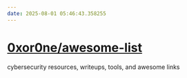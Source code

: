 ```yaml
---
date: 2025-08-01 05:46:43.358255
---
```


# [0xor0ne/awesome-list](https://github.com/0xor0ne/awesome-list)

cybersecurity resources, writeups, tools, and awesome links